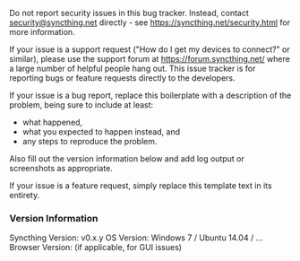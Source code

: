 Do not report security issues in this bug tracker. Instead, contact
security@syncthing.net directly - see https://syncthing.net/security.html
for more information.

If your issue is a support request ("How do I get my devices to connect?"
or similar), please use the support forum at https://forum.syncthing.net/
where a large number of helpful people hang out. This issue tracker is for
reporting bugs or feature requests directly to the developers.

If your issue is a bug report, replace this boilerplate with a description
of the problem, being sure to include at least:

 - what happened,
 - what you expected to happen instead, and
 - any steps to reproduce the problem.

Also fill out the version information below and add log output or
screenshots as appropriate.

If your issue is a feature request, simply replace this template text in
its entirety.

### Version Information

Syncthing Version: v0.x.y
OS Version: Windows 7 / Ubuntu 14.04 / ...
Browser Version: (if applicable, for GUI issues)

